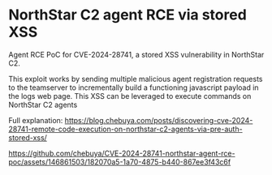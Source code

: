 # NorthStar C2 agent RCE via stored XSS
Agent RCE PoC for CVE-2024-28741, a stored XSS vulnerability in NorthStar C2.

This exploit works by sending multiple malicious agent registration requests to the teamserver to incrementally build a functioning javascript payload in the logs web page. This XSS can be leveraged to execute commands on NorthStar C2 agents

Full explanation: https://blog.chebuya.com/posts/discovering-cve-2024-28741-remote-code-execution-on-northstar-c2-agents-via-pre-auth-stored-xss/


https://github.com/chebuya/CVE-2024-28741-northstar-agent-rce-poc/assets/146861503/182070a5-1a70-4875-b440-867ee3f43c6f

